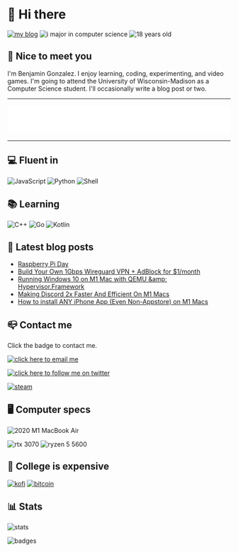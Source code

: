 # 👋 Hi there

[![my blog](https://img.shields.io/badge/blog-randomblock1.com-00adb5?style=for-the-badge)](https://randomblock1.com)
![i major in computer science](https://img.shields.io/badge/major-computer%20science-blueviolet?style=for-the-badge)
![18 years old](https://img.shields.io/badge/age-18-green?style=for-the-badge)

## 🤝 Nice to meet you

I'm Benjamin Gonzalez. I enjoy learning, coding, experimenting, and video games. I'm going to attend the University of Wisconsin-Madison as a Computer Science student. I'll occasionally write a blog post or two.

---

![animated svg](animated.svg)

---

## 💻 Fluent in

![JavaScript](https://img.shields.io/badge/Node.js-43853D?style=for-the-badge&logo=node.js&logoColor=white)
![Python](https://img.shields.io/badge/Python-14354C?style=for-the-badge&logo=python&logoColor=white)
![Shell](https://img.shields.io/badge/Shell_Script-121011?style=for-the-badge&logo=gnu-bash&logoColor=white)

## 📚 Learning

![C++](https://img.shields.io/badge/C%2B%2B-00599C?style=for-the-badge&logo=c%2B%2B&logoColor=white)
![Go](https://img.shields.io/badge/Go-00ADD8?style=for-the-badge&logo=go&logoColor=white)
![Kotlin](https://img.shields.io/badge/Kotlin-0095D5?&style=for-the-badge&logo=kotlin&logoColor=white)

## 📢 Latest blog posts

<!-- BLOG:START -->
- [Raspberry Pi Day](http://randomblock1.com/blog/raspberry-pi-day/)
- [Build Your Own 1Gbps Wireguard VPN + AdBlock for $1/month](http://randomblock1.com/blog/cheap-wireguard-vps/)
- [Running Windows 10 on M1 Mac with QEMU &amp;amp; Hypervisor.Framework](http://randomblock1.com/blog/qemu-windows-mac/)
- [Making Discord 2x Faster And Efficient On M1 Macs](http://randomblock1.com/blog/discord-m1-native/)
- [How to install ANY iPhone App &lpar;Even Non-Appstore&rpar; on M1 Macs](http://randomblock1.com/blog/run-ipa-mac/)
<!-- BLOG:END -->

## 📪 Contact me

Click the badge to contact me.

[![click here to email me](https://img.shields.io/badge/ProtonMail-preferred-8B89CC?style=for-the-badge&logo=protonmail&logoColor=white)](mailto:randomblock1@protonmail.com)

[![click here to follow me on twitter](https://img.shields.io/badge/Twitter-follow_me-1DA1F2?style=for-the-badge&logo=twitter&logoColor=white)](https://twitter.com/@randomblock1_)

[![steam](https://img.shields.io/badge/Steam-why_is_this_here-000000?style=for-the-badge&logo=steam&logoColor=white)](https://steamcommunity.com/id/randomblock1)

## 🖥 Computer specs

![2020 M1 MacBook Air](https://img.shields.io/badge/M1_MacBook_Air_2020-999999?style=for-the-badge&logo=apple&logoColor=white)

![rtx 3070](https://img.shields.io/badge/RTX_3070-76B900?style=for-the-badge&logo=nvidia&logoColor=white)
![ryzen 5 5600](https://img.shields.io/badge/Ryzen_5_5600X-ED1C24?style=for-the-badge&logo=amd&logoColor=white)

## 💸 College is expensive

[![kofi](https://img.shields.io/badge/Ko--fi-F16061?style=for-the-badge&logo=ko-fi&logoColor=white)](https://ko-fi.com/randomblock1)
[![bitcoin](https://img.shields.io/badge/Bitcoin-000000?style=for-the-badge&logo=bitcoin&logoColor=white)](bitcoin:3Fjdv1arq377tffSo9zCAC3bdbTGwzZXkJ)

## 📊 Stats

![stats](https://github-readme-stats.vercel.app/api?username=randomblock1&theme=blue-green)

![badges](https://img.shields.io/badge/badges_put_here-19-blue?style=for-the-badge)
